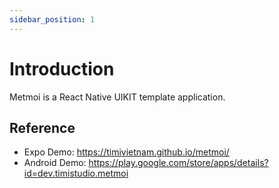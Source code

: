```yaml
---
sidebar_position: 1
---
```


# Introduction

Metmoi is a React Native UIKIT template application.

## Reference

- Expo Demo: https://timivietnam.github.io/metmoi/
- Android Demo: https://play.google.com/store/apps/details?id=dev.timistudio.metmoi